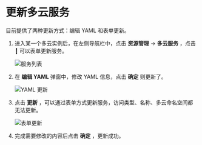 # 更新多云服务

目前提供了两种更新方式：编辑 YAML 和表单更新。

1. 进入某一个多云实例后，在左侧导航栏中，点击 __资源管理__ -> __多云服务__ ，点击 __┇__ 可以表单更新服务。

    ![服务列表](https://docs.daocloud.io/daocloud-docs-images/docs/zh/docs/kairship/images/update-service01.png)

2. 在 __编辑 YAML__ 弹窗中，修改 YAML 信息，点击 __确定__ 则更新了。

    ![YAML 更新](https://docs.daocloud.io/daocloud-docs-images/docs/kairship/images/update-service02.png)

3. 点击 __更新__ ，可以通过表单方式更新服务，访问类型、名称、多云命名空间都无法更新。

    ![表单更新](https://docs.daocloud.io/daocloud-docs-images/docs/kairship/images/update-service03.png)

4. 完成需要修改的内容后点击 __确定__ ，更新成功。
